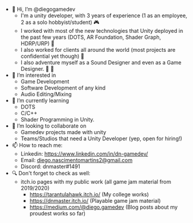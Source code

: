 - 👋 Hi, I’m @diegogamedev
  - I'm a unity developer, with 3 years of experience (1 as an employee, 2 as a solo hobbyist/student) 🎮
  - I worked with most of the new technologies that Unity deployed in the past few years (DOTS, AR Foundation, Shader Graph, HDRP/URP) 🔬
  - I also worked for clients all around the world (most projects are confidential yet though) 🤫
  - I also adventure myself as a Sound Designer and even as a Game Designer. 📘 🎹
- 👀 I’m interested in 
  - Game Development
  - Software Development of any kind
  - Audio Editing/Mixing
- 🌱 I’m currently learning
  - DOTS
  - C/C++
  - Shader Programming in Unity.
- 💞️ I’m looking to collaborate on 
  - Gamedev projects made with unity
  - Teams/Studios that need a Unity Developer (yep, open for hiring!)
- 📫 How to reach me: 
  - Linkedin: https://www.linkedin.com/in/dn-gamedev/ 
  - Email: diego.nascimentomartins2@gmail.com 
  - Discord: dnmaster#1491
- 🔍 Don't forget to check as well: 
  - itch.io pages with my public work (all game jam material from 2019/2020)
    -  https://tarantulahawk.itch.io/ (My college works)
    -  https://dnmaster.itch.io/ (Playable game jam material)
    -  https://medium.com/@diego.gamedev (Blog posts about my proudest works so far)

<!---
diegogamedev/diegogamedev is a ✨ special ✨ repository because its `README.md` (this file) appears on your GitHub profile.
You can click the Preview link to take a look at your changes.
--->
